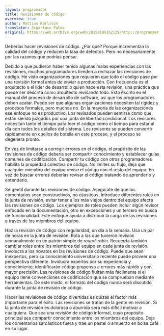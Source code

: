 ```yaml
---
layout: programador
title: Revisiones de código
overview: true
author: Mattias Karlsson
translator: Espartaco Palma
original: https://web.archive.org/web/20150109162125/http://programmer.97things.oreilly.com/wiki/index.php/Code_Reviews
---
```


Deberías hacer revisiones de código. ¿Por qué? Porque incrementan la
calidad del código y reducen la tasa de defectos. Pero no necesariamente
por las razones que podrías pensar.

Debido a que pudieron haber tenido algunas malas experiencias con las
revisiones, muchos programadores tienden a rechazar las revisiones de
código. He visto organizaciones que requieren que todo el código pase
por una revisión formal antes de enviar a producción. Con frecuencia es
el arquitecto o el líder de desarrollo quien hace esta revisión, una
práctica que puede ser descrita como arquitecto revisando todo. Está
escrito en el manual del proceso de desarrollo de software, así que los
programadores deben acatar. Puede ser que algunas organizaciones
necesiten tal rigidez y procesos formales, pero muchas no. En la mayoría
de las organizaciones ese enfoque no es productivo. Los revisados pueden
sentirse como que están siendo juzgados por una junta de libertad
condicional. Los revisores necesitan tanto el tiempo para leer el código
como el tiempo para estar al día con todos los detalles del sistema. Los
revisores se pueden convertir rápidamente en cuellos de botella en este
proceso, y el proceso se degenera pronto.

En vez de limitarse a corregir errores en el código, el propósito de las
revisiones de código debería ser compartir conocimiento y establecer
guías comunes de codificación. Compartir tu código con otros
programadores habilita la propiedad colectiva de código. No limites su
flujo,  deja que cualquier miembro del equipo revise el código con el
resto del equipo. En vez de buscar errores deberías revisar el código
tratando de aprenderlo y entenderlo.

Sé gentil durante las revisiones de código. Asegúrate de que los
comentarios sean constructivos, no cáusticos. Introduce diferentes roles
en la junta de revisión, evitar tener a los más viejos dentro del equipo
afecta las revisiones de código. Los ejemplos de roles pueden incluir
algún revisor enfocado en la documentación, otro en excepciones y un
tercero en busca de funcionalidad. Este enfoque ayuda a distribuir la
carga de las revisiones a través de los miembros del equipo.

Haz la revisión de código con regularidad, un día a la semana. Usa un
par de horas en la junta de revisión. Rota a los que tuvieron revisión
semanalmente en un patrón simple de _round-robin_. Recuerda también
cambiar roles entre los miembros del equipo en cada junta de revisión.
Involucra a los novatos en las revisiones de código. Puede que sean
inexpertos, pero su conocimiento universitario reciente puede proveer
una perspectiva diferente. Involucra expertos por su experiencia y
conocimiento; identificarán código propenso a errores más rápido y con
mayor precisión. Las revisiones de código fluirán más fácilmente si el
equipo tiene convenciones de codificación que se comprueban mediante
herramientas. De este modo, el formato del código nunca será discutido
durante la junta de revisión de código.

Hacer las revisiones de código divertidas es quizás el factor más
importante para el éxito. Las revisiones se tratan de la gente en
revisión. Si la junta de revisión es dolorosa o aburrida será más
difícil motivar a cualquiera. Que sea una revisión de código informal,
cuyo propósito principal sea compartir conocimiento entre los miembros
del equipo. Deja los comentarios sarcásticos fuera y trae un pastel o
almuerzo en bolsa café en su lugar.
